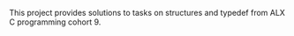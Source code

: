 This project provides solutions to tasks on structures and typedef from ALX C programming cohort 9.
